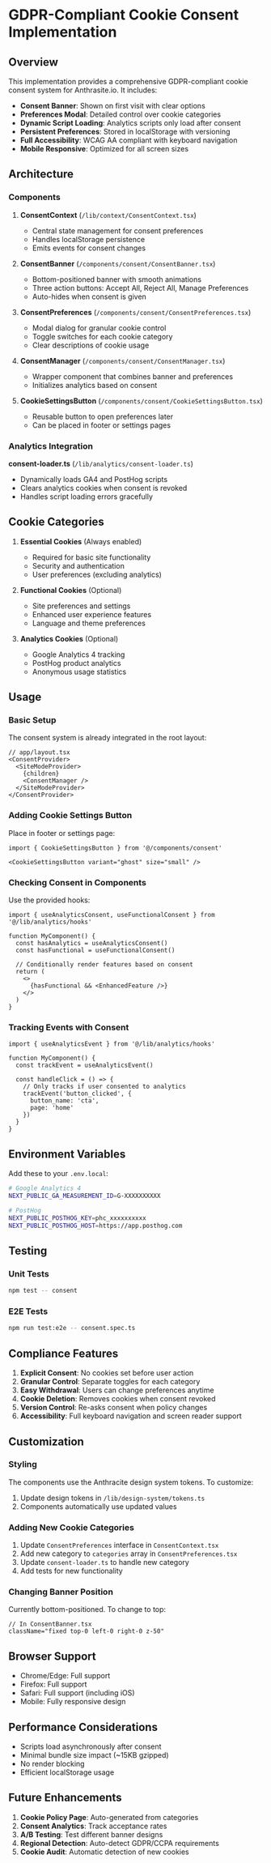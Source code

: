 # GDPR-Compliant Cookie Consent Implementation

## Overview

This implementation provides a comprehensive GDPR-compliant cookie consent system for Anthrasite.io. It includes:

- **Consent Banner**: Shown on first visit with clear options
- **Preferences Modal**: Detailed control over cookie categories
- **Dynamic Script Loading**: Analytics scripts only load after consent
- **Persistent Preferences**: Stored in localStorage with versioning
- **Full Accessibility**: WCAG AA compliant with keyboard navigation
- **Mobile Responsive**: Optimized for all screen sizes

## Architecture

### Components

1. **ConsentContext** (`/lib/context/ConsentContext.tsx`)
   - Central state management for consent preferences
   - Handles localStorage persistence
   - Emits events for consent changes

2. **ConsentBanner** (`/components/consent/ConsentBanner.tsx`)
   - Bottom-positioned banner with smooth animations
   - Three action buttons: Accept All, Reject All, Manage Preferences
   - Auto-hides when consent is given

3. **ConsentPreferences** (`/components/consent/ConsentPreferences.tsx`)
   - Modal dialog for granular cookie control
   - Toggle switches for each cookie category
   - Clear descriptions of cookie usage

4. **ConsentManager** (`/components/consent/ConsentManager.tsx`)
   - Wrapper component that combines banner and preferences
   - Initializes analytics based on consent

5. **CookieSettingsButton** (`/components/consent/CookieSettingsButton.tsx`)
   - Reusable button to open preferences later
   - Can be placed in footer or settings pages

### Analytics Integration

**consent-loader.ts** (`/lib/analytics/consent-loader.ts`)
- Dynamically loads GA4 and PostHog scripts
- Clears analytics cookies when consent is revoked
- Handles script loading errors gracefully

## Cookie Categories

1. **Essential Cookies** (Always enabled)
   - Required for basic site functionality
   - Security and authentication
   - User preferences (excluding analytics)

2. **Functional Cookies** (Optional)
   - Site preferences and settings
   - Enhanced user experience features
   - Language and theme preferences

3. **Analytics Cookies** (Optional)
   - Google Analytics 4 tracking
   - PostHog product analytics
   - Anonymous usage statistics

## Usage

### Basic Setup

The consent system is already integrated in the root layout:

```tsx
// app/layout.tsx
<ConsentProvider>
  <SiteModeProvider>
    {children}
    <ConsentManager />
  </SiteModeProvider>
</ConsentProvider>
```

### Adding Cookie Settings Button

Place in footer or settings page:

```tsx
import { CookieSettingsButton } from '@/components/consent'

<CookieSettingsButton variant="ghost" size="small" />
```

### Checking Consent in Components

Use the provided hooks:

```tsx
import { useAnalyticsConsent, useFunctionalConsent } from '@/lib/analytics/hooks'

function MyComponent() {
  const hasAnalytics = useAnalyticsConsent()
  const hasFunctional = useFunctionalConsent()
  
  // Conditionally render features based on consent
  return (
    <>
      {hasFunctional && <EnhancedFeature />}
    </>
  )
}
```

### Tracking Events with Consent

```tsx
import { useAnalyticsEvent } from '@/lib/analytics/hooks'

function MyComponent() {
  const trackEvent = useAnalyticsEvent()
  
  const handleClick = () => {
    // Only tracks if user consented to analytics
    trackEvent('button_clicked', {
      button_name: 'cta',
      page: 'home'
    })
  }
}
```

## Environment Variables

Add these to your `.env.local`:

```bash
# Google Analytics 4
NEXT_PUBLIC_GA_MEASUREMENT_ID=G-XXXXXXXXXX

# PostHog
NEXT_PUBLIC_POSTHOG_KEY=phc_xxxxxxxxxx
NEXT_PUBLIC_POSTHOG_HOST=https://app.posthog.com
```

## Testing

### Unit Tests
```bash
npm test -- consent
```

### E2E Tests
```bash
npm run test:e2e -- consent.spec.ts
```

## Compliance Features

1. **Explicit Consent**: No cookies set before user action
2. **Granular Control**: Separate toggles for each category
3. **Easy Withdrawal**: Users can change preferences anytime
4. **Cookie Deletion**: Removes cookies when consent revoked
5. **Version Control**: Re-asks consent when policy changes
6. **Accessibility**: Full keyboard navigation and screen reader support

## Customization

### Styling

The components use the Anthracite design system tokens. To customize:

1. Update design tokens in `/lib/design-system/tokens.ts`
2. Components automatically use updated values

### Adding New Cookie Categories

1. Update `ConsentPreferences` interface in `ConsentContext.tsx`
2. Add new category to `categories` array in `ConsentPreferences.tsx`
3. Update `consent-loader.ts` to handle new category
4. Add tests for new functionality

### Changing Banner Position

Currently bottom-positioned. To change to top:

```tsx
// In ConsentBanner.tsx
className="fixed top-0 left-0 right-0 z-50"
```

## Browser Support

- Chrome/Edge: Full support
- Firefox: Full support
- Safari: Full support (including iOS)
- Mobile: Fully responsive design

## Performance Considerations

- Scripts load asynchronously after consent
- Minimal bundle size impact (~15KB gzipped)
- No render blocking
- Efficient localStorage usage

## Future Enhancements

1. **Cookie Policy Page**: Auto-generated from categories
2. **Consent Analytics**: Track acceptance rates
3. **A/B Testing**: Test different banner designs
4. **Regional Detection**: Auto-detect GDPR/CCPA requirements
5. **Cookie Audit**: Automatic detection of new cookies